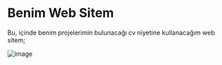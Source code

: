 # Benim Web Sitem

Bu, içinde benim projelerimin bulunacağı cv niyetine kullanacağım web sitem;

![image](https://github.com/AhmetAvci0245/My-Web-Site/assets/144915492/bd38b060-231e-4c4b-b1ac-7cd8f8ae224a)
